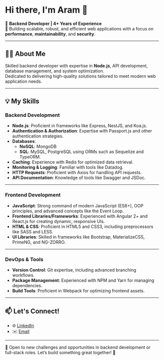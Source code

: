 # Hi there, I'm Aram 👋

🎯 **Backend Developer | 4+ Years of Experience**  
🚀 Building scalable, robust, and efficient web applications with a focus on **performance**, **maintainability**, and **security**.

---

## 👨‍💻 About Me
Skilled backend developer with expertise in **Node.js**, API development, database management, and system optimization.  
Dedicated to delivering high-quality solutions tailored to meet modern web application needs.

---

## 💡 My Skills

### Backend Development
- **Node.js**: Proficient in frameworks like Express, NestJS, and Koa.js.
- **Authentication & Authorization**: Expertise with Passport.js and other authentication strategies.
- **Databases**:  
  - **NoSQL**: MongoDB  
  - **SQL**: MySQL, PostgreSQL using ORMs such as Sequelize and TypeORM.  
- **Caching**: Experience with Redis for optimized data retrieval.  
- **Monitoring & Logging**: Familiar with tools like Datadog.  
- **HTTP Requests**: Proficient with Axios for handling API requests.  
- **API Documentation**: Knowledge of tools like Swagger and JSDoc.

---

### Frontend Development
- **JavaScript**: Strong command of modern JavaScript (ES6+), OOP principles, and advanced concepts like the Event Loop.  
- **Frontend Libraries/Frameworks**: Experienced with Angular 2+ and React.js for creating dynamic, responsive UIs.  
- **HTML & CSS**: Proficient in HTML5 and CSS3, including preprocessors like SASS and LESS.  
- **UI Libraries**: Skilled in frameworks like Bootstrap, MaterializeCSS, PrimeNG, and NG-ZORRO.  

---

### DevOps & Tools
- **Version Control**: Git expertise, including advanced branching workflows.  
- **Package Management**: Experienced with NPM and Yarn for managing dependencies.  
- **Build Tools**: Proficient in Webpack for optimizing frontend assets.  

---

## 📫 Let's Connect!
- 🌐 [LinkedIn](https://linkedin.com/in/Aram119011)
- ✉️ [Email](aram.soghomonyan94@gmail.com)

---

🌟 Open to new challenges and opportunities in backend development or full-stack roles. Let’s build something great together! 🚀
